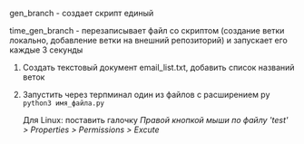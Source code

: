 gen_branch - создает скрипт единый

time_gen_branch - перезаписывает файл со скриптом (создание ветки локально, добавление ветки на внешний репозиторий) и запускает его каждые 3 секунды

1. Создать текстовый документ email_list.txt, добавить список названий веток

2. Запустить через терпминал один из файлов с расширением py `python3 имя_файла.py`

   Для Linux: поставить галочку *Правой кнопкой мыши по файлу 'test' > Properties > Permissions > Excute*
